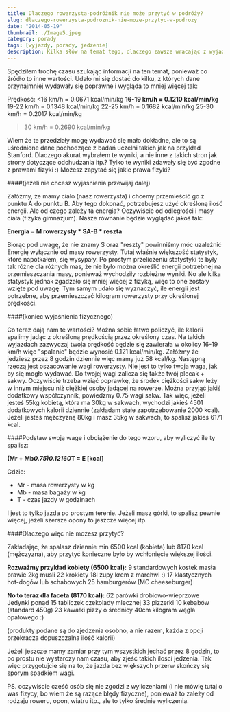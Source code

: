 ```yaml
---
title: Dlaczego rowerzysta-podróżnik nie może przytyć w podróży?
slug: dlaczego-rowerzysta-podroznik-nie-moze-przytyc-w-podrozy
date: "2014-05-19"
thumbnail: ./Image5.jpeg
category: porady
tags: [wyjazdy, porady, jedzenie]
description: Kilka słów na temat tego, dlaczego zawsze wracając z wyjazdu, doświadczysz spadku masy ciała.
---
```


Spędziłem trochę czasu szukając informacji na ten temat, ponieważ co źródło to inne wartości. Udało mi się dostać do kilku, z których dane przynajmniej wydawały się poprawne i wygląda to mniej więcej tak:

Prędkość:
<16 km/h = 0.0671 kcal/min/kg
**16-19 km/h = 0.1210 kcal/min/kg**
19-22 km/h = 0.1348 kcal/min/kg
22-25 km/h = 0.1682 kcal/min/kg
25-30 km/h = 0.2017 kcal/min/kg
>30 km/h = 0.2690 kcal/min/kg

Wiem że te przedziały mogę wydawać się mało dokładne, ale to są uśrednione dane pochodzące z badań uczelni takich jak na przykład Stanford. Dlaczego akurat wybrałem te wyniki, a nie inne z takich stron jak strony dotyczące odchudzania itp.? Tylko te wyniki zdawały się być zgodne z prawami fizyki :) Możesz zapytać się jakie prawa fizyki? 

####(jeżeli nie chcesz wyjaśnienia przewijaj dalej)

Załóżmy, że mamy ciało (nasz rowerzysta) i chcemy przemieścić go z punktu A do punktu B. Aby tego dokonać, potrzebujesz użyć określoną ilość energii. Ale od czego zależy ta energia? Oczywiście od odległości i masy ciała (fizyka gimnazjum). Nasze równanie będzie wyglądać jakoś tak:

**Energia = M rowerzysty * SA-B * reszta**

Biorąc pod uwagę, że nie znamy S oraz "reszty" powinniśmy móc uzależnić Energię wyłącznie od masy rowerzysty. Tutaj właśnie większość statystyk, które napotkałem, się wysypały. Po prostym przeliczeniu statystyki te były tak różne dla różnych mas, że nie było można określić energii potrzebnej na przemieszczania masy, ponieważ wychodziły rozbieżne wyniki. No ale kilka statystyk jednak zgadzało się mniej więcej z fizyką, więc to one zostały wzięte pod uwagę. Tym samym udało się wyznaczyć, ile energii jest potrzebne, aby przemieszczać kilogram rowerzysty przy określonej prędkości.

####(koniec wyjaśnienia fizycznego)

Co teraz dają nam te wartości? Można sobie łatwo policzyć, ile kalorii spalimy jadąc z określoną prędkością przez określony czas. Na takich wyjazdach zazwyczaj twoja prędkość będzie się zawierała w okolicy 16-19 km/h więc "spalanie" będzie wynosić 0.121 kcal/min/kg. Załóżmy że jedziesz przez 8 godzin dziennie więc mamy już 58 kcal/kg. Następną rzeczą jest oszacowanie wagi rowerzysty. Nie jest to tylko twoja waga, jak by się mogło wydawać. Do twojej wagi zalicza się także twój plecak + sakwy. Oczywiście trzeba wziąć poprawkę, że środek ciężkości sakw leży w innym miejscu niż ciężkiej osoby jadącej na rowerze. Można przyjąć jakiś dodatkowy współczynnik, powiedzmy 0.75 wagi sakw. Tak więc, jeżeli jesteś 55kg kobietą, która ma 30kg w sakwach, wychodzi jakieś 4501 dodatkowych kalorii dziennie (zakładam stałe zapotrzebowanie 2000 kcal). Jeżeli jesteś mężczyzną 80kg i masz 35kg w sakwach, to spalisz jakieś 6171 kcal.

####Podstaw swoją wage i obciążenie do tego wzoru, aby wyliczyć ile ty spalisz:

**(Mr + Mb*0.75)*0.121*60*T = E [kcal]**

Gdzie:

- Mr - masa rowerzysty w kg
- Mb - masa bagaży w kg
- T - czas jazdy w godzinach

I jest to tylko jazda po prostym terenie. Jeżeli masz górki, to spalisz pewnie więcej, jeżeli szersze opony to jeszcze więcej itp.

####Dlaczego więc nie możesz przytyć?

Zakładając, że spalasz dziennie min 6500 kcal (kobieta) lub 8170 kcal (mężczyzna), aby przytyć konieczne było by wchłonięcie większej ilości.

**Rozważmy przykład kobiety (6500 kcal):**
9 standardowych kostek masła
prawie 2kg musli
22 krokiety
18l zupy krem z marchwi :)
17 klastycznych hot-dogów lub schabowych
25 hamburgerów (MC cheeseburger)

**No to teraz dla faceta (8170 kcal):**
62 parówki drobiowo-wieprzowe Jedynki
ponad 15 tabliczek czekolady mlecznej
33 pizzerki
10 kebabów (standard 450g)
23 kawałki pizzy o średnicy 40cm
kilogram węgla opałowego :)

(produkty podane są do zjedzenia osobno, a nie razem, każda z opcji przekracza dopuszczalna ilość kalorii)

Jeżeli jeszcze mamy zamiar przy tym wszystkich jechać przez 8 godzin, to po prostu nie wystarczy nam czasu, aby zjeść takich ilości jedzenia. Tak więc przygotujcie się na to, że jazda bez większych przerw skończy się sporym spadkiem wagi.

PS. oczywiście cześć osób się nie zgodzi z wyliczeniami (i nie mówię tutaj o was fizycy, bo wiem że są rażące błędy fizyczne), ponieważ to zależy od rodzaju roweru, opon, wiatru itp., ale to tylko średnie wyliczenia.